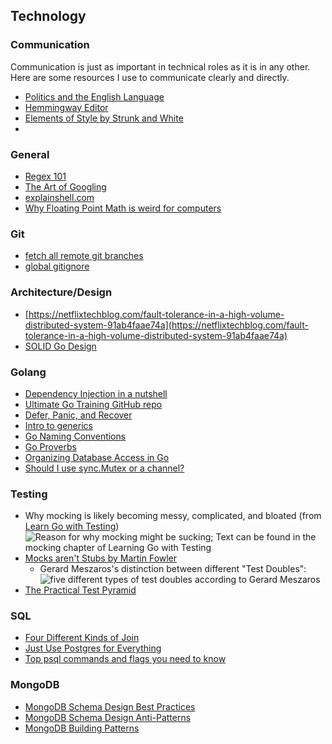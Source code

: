 ## Technology <a name="Technology"></a>

### Communication
Communication is just as important in technical roles as it is in any other. Here are some resources I use to communicate clearly and directly.
- [Politics and the English Language](https://www.orwellfoundation.com/the-orwell-foundation/orwell/essays-and-other-works/politics-and-the-english-language/)
- [Hemmingway Editor]()
- [Elements of Style by Strunk and White]()
- 
### General <a name="General"></a>
* [Regex 101](https://regex101.com/)
* [The Art of Googling](https://dev.to/lauragift21/the-art-of-googling-4c04)
* [explainshell.com](https://explainshell.com/)
* [Why Floating Point Math is weird for computers](https://0.30000000000000004.com/)

### Git
* [fetch all remote git branches](https://stackoverflow.com/questions/10312521/how-do-i-fetch-all-git-branches)
* [global gitignore](https://stackoverflow.com/questions/7335420/global-git-ignore)
### Architecture/Design <a name="Architecture"></a>
* [https://netflixtechblog.com/fault-tolerance-in-a-high-volume-distributed-system-91ab4faae74a](https://netflixtechblog.com/fault-tolerance-in-a-high-volume-distributed-system-91ab4faae74a)
* [SOLID Go Design](https://dave.cheney.net/2016/08/20/solid-go-design)

### Golang <a name="Golang"></a>
* [Dependency Injection in a nutshell](https://appliedgo.net/di/)
* [Ultimate Go Training GitHub repo](https://github.com/ardanlabs/gotraining/blob/master/topics/courses/go/README.md)
* [Defer, Panic, and Recover](https://go.dev/blog/defer-panic-and-recover)
* [Intro to generics](https://quii.gitbook.io/learn-go-with-tests/meta/intro-to-generics)
* [Go Naming Conventions](https://talks.golang.org/2014/names.slide)
* [Go Proverbs](https://go-proverbs.github.io/)
* [Organizing Database Access in Go](https://www.alexedwards.net/blog/organising-database-access)
* [Should I use sync.Mutex or a channel?](https://github.com/golang/go/wiki/MutexOrChannel)

### Testing <a name="Testing"></a>
* Why mocking is likely becoming messy, complicated, and bloated (from [Learn Go with Testing](https://quii.gitbook.io/learn-go-with-tests))
![Reason for why mocking might be sucking; Text can be found in the mocking chapter of Learning Go with Testing](https://dev-to-uploads.s3.amazonaws.com/i/ed6in4a0imo63fmc0nmh.png)
* [Mocks aren't Stubs by Martin Fowler](https://martinfowler.com/articles/mocksArentStubs.html)
  * Gerard Meszaros's distinction between different "Test Doubles":
![five different types of test doubles according to Gerard Meszaros](https://dev-to-uploads.s3.amazonaws.com/i/o837ynetmw2rhlf3armc.png)
* [The Practical Test Pyramid](https://martinfowler.com/articles/practical-test-pyramid.html)

### SQL <a name="SQL"></a>

* [Four Different Kinds of Join](https://www.dofactory.com/sql/join)
* [Just Use Postgres for Everything](https://www.amazingcto.com/postgres-for-everything/)
* [Top psql commands and flags you need to know](https://hasura.io/blog/top-psql-commands-and-flags-you-need-to-know-postgresql)
### MongoDB <a name="MongoDB"></a>

* [MongoDB Schema Design Best Practices](https://www.mongodb.com/developer/article/mongodb-schema-design-best-practices/)
* [MongoDB Schema Design Anti-Patterns](https://www.mongodb.com/developer/article/schema-design-anti-pattern-summary/)
* [MongoDB Building Patterns](https://www.mongodb.com/blog/post/building-with-patterns-a-summary)

